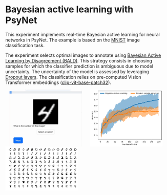 # Bayesian active learning with PsyNet

This experiment implements real-time Bayesian active learning for neural networks in PsyNet.
The example is based on the [MNIST](https://ieeexplore.ieee.org/abstract/document/6296535) image classification task.

The experiment selects optimal images to annotate
using [Bayesian Active Learning by Disagreement (BALD)](https://arxiv.org/abs/1703.02910).
This strategy consists in choosing samples for which the classifier prediction is ambiguous due to model uncertainty.
The uncertainty of the model is assessed by leveraging [Dropout layers](https://arxiv.org/abs/1506.02142).
The classification relies on pre-computed Vision Transformer
embeddings ([clip-vit-base-patch32](https://huggingface.co/openai/clip-vit-base-patch32)).

<div style="display: flex; justify-content: space-around;">
  <img src="output/demo.gif" alt="demo" width="45%">
  <img src="output/active_vs_static.png" alt="Performance" width="45%">
</div>

<div style="justify-content: space-around;"><img src="output/MNIST.png" alt="MNIST" width="45%"></div>